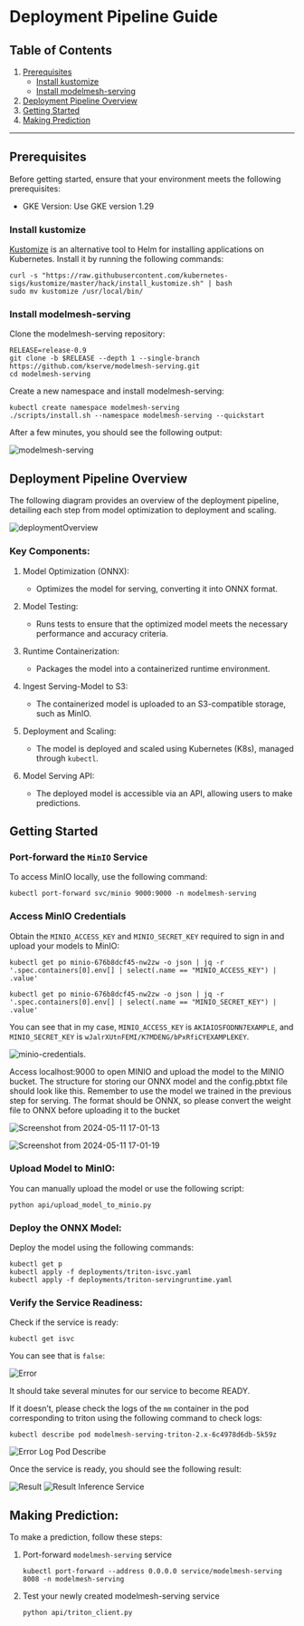 # Deployment Pipeline Guide

## Table of Contents

1. [Prerequisites](#prerequisites)
   - [Install kustomize](#install-kustomize)
   - [Install modelmesh-serving](#install-modelmesh-serving)
2. [Deployment Pipeline Overview](deployment-pipeline-overview)
3. [Getting Started](#getting-started)
4. [Making Prediction](#making-prediction)

---

## Prerequisites

Before getting started, ensure that your environment meets the following prerequisites:

- GKE Version: Use GKE version 1.29

### Install kustomize

[Kustomize](https://kubectl.docs.kubernetes.io/) is an alternative tool to Helm for installing applications on Kubernetes. Install it by running the following commands:

```shell
curl -s "https://raw.githubusercontent.com/kubernetes-sigs/kustomize/master/hack/install_kustomize.sh" | bash
sudo mv kustomize /usr/local/bin/
```

### Install modelmesh-serving

Clone the modelmesh-serving repository:

```shell
RELEASE=release-0.9
git clone -b $RELEASE --depth 1 --single-branch https://github.com/kserve/modelmesh-serving.git
cd modelmesh-serving
```

Create a new namespace and install modelmesh-serving:

```shell
kubectl create namespace modelmesh-serving
./scripts/install.sh --namespace modelmesh-serving --quickstart

```

After a few minutes, you should see the following output:

![modelmesh-serving](https://github.com/HungNguyenDev1511/Car-detection-serving-model/blob/refactor/images/modelmesh-serving-installation.png)

## Deployment Pipeline Overview

The following diagram provides an overview of the deployment pipeline, detailing each step from model optimization to deployment and scaling.

![deploymentOverview](images/deployment_pipeline.png)

### Key Components:

1. Model Optimization (ONNX):
    - Optimizes the model for serving, converting it into ONNX format.

2. Model Testing:

    - Runs tests to ensure that the optimized model meets the necessary performance and accuracy criteria.

3. Runtime Containerization:

    - Packages the model into a containerized runtime environment.

4. Ingest Serving-Model to S3:

    - The containerized model is uploaded to an S3-compatible storage, such as MinIO.
5. Deployment and Scaling:

    - The model is deployed and scaled using Kubernetes (K8s), managed through `kubectl`.

6. Model Serving API:

    - The deployed model is accessible via an API, allowing users to make predictions.

## Getting Started

### Port-forward the `MinIO` Service

To access MinIO locally, use the following command:

```shell
kubectl port-forward svc/minio 9000:9000 -n modelmesh-serving
```

### Access MinIO Credentials

Obtain the `MINIO_ACCESS_KEY` and `MINIO_SECRET_KEY` required to sign in and upload your models to MinIO:

```shell
kubectl get po minio-676b8dcf45-nw2zw -o json | jq -r '.spec.containers[0].env[] | select(.name == "MINIO_ACCESS_KEY") | .value'

kubectl get po minio-676b8dcf45-nw2zw -o json | jq -r '.spec.containers[0].env[] | select(.name == "MINIO_SECRET_KEY") | .value'
```

You can see that in my case, `MINIO_ACCESS_KEY` is `AKIAIOSFODNN7EXAMPLE`, and `MINIO_SECRET_KEY` is `wJalrXUtnFEMI/K7MDENG/bPxRfiCYEXAMPLEKEY`.

![minio-credentials](https://github.com/HungNguyenDev1511/Car-detection-serving-model/blob/refactor/images/minio-credentials.png).

Access localhost:9000 to open MINIO and upload the model to the MINIO bucket. The structure for storing our ONNX model and the config.pbtxt file should look like this. Remember to use the model we trained in the previous step for serving. The format should be ONNX, so please convert the weight file to ONNX before uploading it to the bucket

![Screenshot from 2024-05-11 17-01-13](https://github.com/HungNguyenDev1511/Capstone-Project-Model-Serving/assets/69066161/adc4b65c-a51c-4e64-9a1a-377f680810ed)

![Screenshot from 2024-05-11 17-01-19](https://github.com/HungNguyenDev1511/Capstone-Project-Model-Serving/assets/69066161/8461cdc0-1fcd-491e-9b24-8d8d9b5bfc58)


### Upload Model to MinIO:

You can manually upload the model or use the following script:
``` shell
python api/upload_model_to_minio.py
```

### Deploy the ONNX Model:

Deploy the model using the following commands:

```shell
kubectl get p
kubectl apply -f deployments/triton-isvc.yaml
kubectl apply -f deployments/triton-servingruntime.yaml
```

### Verify the Service Readiness:

Check if the service is ready:

```shell
kubectl get isvc
```

You can see that is `false`:

![Error](https://github.com/HungNguyenDev1511/Car-detection-serving-model/blob/refactor/images/false_modelmesh_deploy.png)

It should take several minutes for our service to become READY. 

If it doesn’t, please check the logs of the `mm` container in the pod corresponding to triton using the following command to check logs:

```shell
kubectl describe pod modelmesh-serving-triton-2.x-6c4978d6db-5k59z
```

![Error Log Pod Describe](https://github.com/HungNguyenDev1511/Car-detection-serving-model/blob/refactor/images/error_log_pod.png)


Once the service is ready, you should see the following result:

![Result](https://github.com/HungNguyenDev1511/Car-detection-serving-model/blob/refactor/images/result.png)
![Result Inference Service](https://github.com/HungNguyenDev1511/Car-detection-serving-model/blob/refactor/images/isvc.png)


## Making Prediction:

To make a prediction, follow these steps:

1. Port-forward `modelmesh-serving` service
    ```shell
    kubectl port-forward --address 0.0.0.0 service/modelmesh-serving 8008 -n modelmesh-serving
    ```
2. Test your newly created modelmesh-serving service
    ```shell
    python api/triton_client.py
    ```
